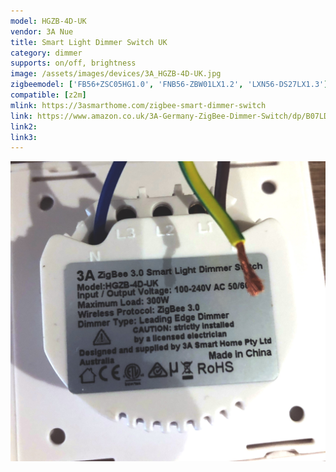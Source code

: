```yaml
---
model: HGZB-4D-UK
vendor: 3A Nue
title: Smart Light Dimmer Switch UK
category: dimmer
supports: on/off, brightness
image: /assets/images/devices/3A_HGZB-4D-UK.jpg
zigbeemodel: ['FB56+ZSC05HG1.0', 'FNB56-ZBW01LX1.2', 'LXN56-DS27LX1.3']
compatible: [z2m]
mlink: https://3asmarthome.com/zigbee-smart-dimmer-switch
link: https://www.amazon.co.uk/3A-Germany-ZigBee-Dimmer-Switch/dp/B07LD9TBQZ
link2: 
link3: 
---
```

![Label](/assets/images/devices/3A_HGZB-4D-UK_a.jpg)